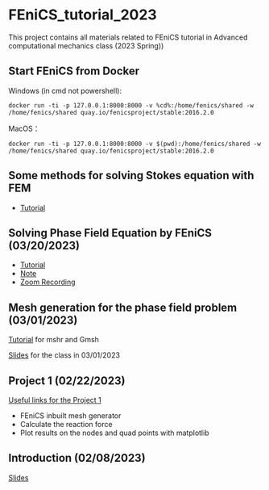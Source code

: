 
# FEniCS_tutorial_2023
This project contains all materials related to FEniCS tutorial in Advanced computational mechanics class (2023 Spring))
## Start FEniCS from Docker
Windows (in cmd not powershell):

    docker run -ti -p 127.0.0.1:8000:8000 -v %cd%:/home/fenics/shared -w /home/fenics/shared quay.io/fenicsproject/stable:2016.2.0

MacOS：

    docker run -ti -p 127.0.0.1:8000:8000 -v $(pwd):/home/fenics/shared -w /home/fenics/shared quay.io/fenicsproject/stable:2016.2.0

## Some methods for solving Stokes equation with FEM

- [Tutorial](https://github.com/YuxiangGao0321/FEniCS_tutorial_2023/blob/main/Tutorial/StokesFEM.md)

## Solving Phase Field Equation by FEniCS (03/20/2023)

- [Tutorial](https://github.com/YuxiangGao0321/FEniCS_tutorial_2023/blob/main/Tutorial/PhaseFieldDamage_FEniCS.md)
- [Note](https://github.com/YuxiangGao0321/FEniCS_tutorial_2023/blob/main/figs/Note_03202023.jpg?raw=true)
- [Zoom Recording](https://vanderbilt.zoom.us/rec/share/P6Z4lniGENnVe13MfrxiL13Tzgy6ykm3gYDY1WRBz5IJZppgP705C3BRH7vke0P-.mJmepQ_5fFidVP1B)

## Mesh generation for the phase field problem (03/01/2023)
[Tutorial](https://github.com/YuxiangGao0321/FEniCS_tutorial_2023/blob/main/Tutorial/MeshforCrack.md) for mshr and Gmsh

[Slides](https://github.com/YuxiangGao0321/FEniCS_tutorial_2023/blob/main/Slides/Slides_03012023.pdf) for the class in 03/01/2023
## Project 1 (02/22/2023)
[Useful links for the Project 1](https://github.com/YuxiangGao0321/FEniCS_tutorial_2023/blob/main/Tutorial/UsefulLink_Project1.md)

- FEniCS inbuilt mesh generator
- Calculate the reaction force
- Plot results on the nodes and quad points with matplotlib
## Introduction (02/08/2023)
[Slides](https://github.com/YuxiangGao0321/FEniCS_tutorial_2023/blob/main/Slides/Mesh%20generation%20and%20coding%20in%20FEniCS.pdf)
